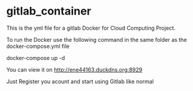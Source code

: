 # gitlab_container


This is the yml file for a gitlab Docker for Cloud Computing Project.

To run the Docker use the following command in the same folder as the docker-compose.yml file

docker-compose up -d

You can view it on http://ene44163.duckdns.org:8929

Just Register you acount and start using Gitlab like normal

